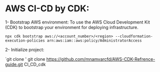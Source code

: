 # AWS CI-CD by CDK:

1- Bootstrap AWS environment:
To use the AWS Cloud Development Kit (CDK) to bootstrap your environment for deploying infrastructure.

`npx cdk bootstrap aws://<account_number>/<region> --cloudformation-execution-policies arn:aws:iam::aws:policy/AdministratorAccess`

2- Initialize project:

`git clone <github-clone-url> <your-project-name>'
git clone https://github.com/mnamvarcfd/AWS-CDK-Refrence-guide.git CI_CD_cdk
